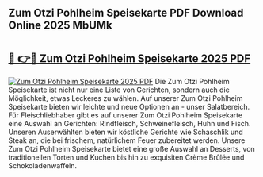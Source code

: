 ## Zum Otzi Pohlheim Speisekarte PDF Download Online 2025 MbUMk

# <h2><a href="http://gcc2lan.nevu.top/?p=Zum+Otzi+Pohlheim+Speisekarte">🔗 👉🔴 Zum Otzi Pohlheim Speisekarte 2025 PDF</a></h2>

[![Zum Otzi Pohlheim Speisekarte 2025 PDF](https://i.imgur.com/dBaPXMq.png)](http://gcc2lan.nevu.top/?p=Zum+Otzi+Pohlheim+Speisekarte)
Die Zum Otzi Pohlheim Speisekarte ist nicht nur eine Liste von Gerichten, sondern auch die Möglichkeit, etwas Leckeres zu wählen. Auf unserer Zum Otzi Pohlheim Speisekarte bieten wir leichte und neue Optionen an - unser Salatbereich. Für Fleischliebhaber gibt es auf unserer Zum Otzi Pohlheim Speisekarte eine Auswahl an Gerichten: Rindfleisch, Schweinefleisch, Huhn und Fisch. Unseren Auserwählten bieten wir köstliche Gerichte wie Schaschlik und Steak an, die bei frischem, natürlichem Feuer zubereitet werden. Unsere Zum Otzi Pohlheim Speisekarte bietet eine große Auswahl an Desserts, von traditionellen Torten und Kuchen bis hin zu exquisiten Crème Brûlée und Schokoladenwaffeln.
